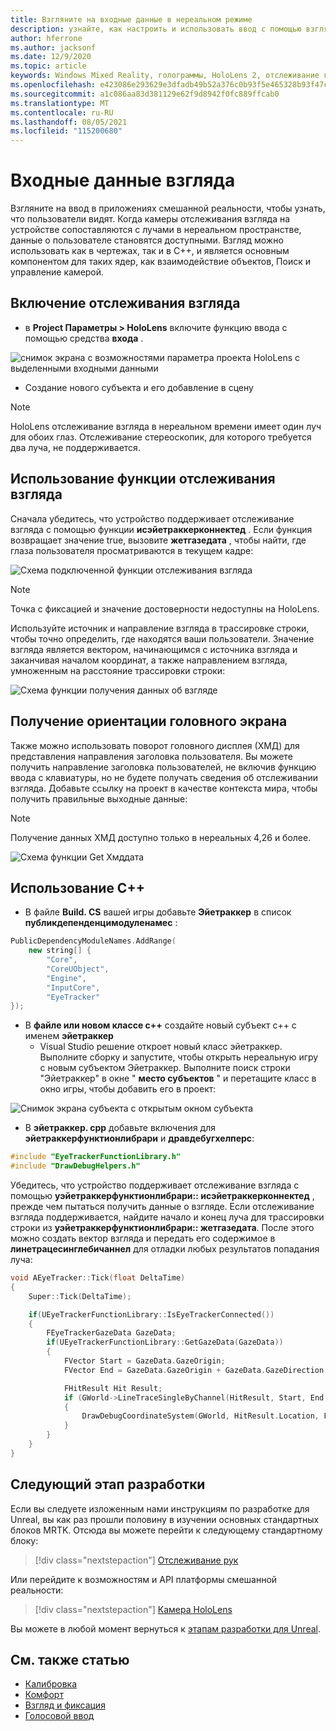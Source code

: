 ```yaml
---
title: Взгляните на входные данные в нереальном режиме
description: узнайте, как настроить и использовать ввод с помощью взгляда с отслеживанием глаз и ориентацией на голове для HoloLens приложений в нереальном режиме.
author: hferrone
ms.author: jacksonf
ms.date: 12/9/2020
ms.topic: article
keywords: Windows Mixed Reality, голограммы, HoloLens 2, отслеживание глаз, входные данные взгляда, подключенный головной дисплей, нереалный механизм, гарнитура смешанной реальности, гарнитура Windows Mixed reality, головной офис виртуальной реальности
ms.openlocfilehash: e423086e293629e3dfadb49b52a376c0b93f5e465328b93f47c2f1e3e0790b63
ms.sourcegitcommit: a1c086aa83d381129e62f9d8942f0fc889ffcab0
ms.translationtype: MT
ms.contentlocale: ru-RU
ms.lasthandoff: 08/05/2021
ms.locfileid: "115200680"
---
```

# <a name="gaze-input"></a>Входные данные взгляда

Взгляните на ввод в приложениях смешанной реальности, чтобы узнать, что пользователи видят. Когда камеры отслеживания взгляда на устройстве сопоставляются с лучами в нереальном пространстве, данные о пользователе становятся доступными. Взгляд можно использовать как в чертежах, так и в C++, и является основным компонентом для таких ядер, как взаимодействие объектов, Поиск и управление камерой.

## <a name="enabling-eye-tracking"></a>Включение отслеживания взгляда

- в **Project Параметры > HoloLens** включите функцию ввода с помощью средства **входа** .

![снимок экрана с возможностями параметра проекта HoloLens с выделенными входными данными](images/unreal-gaze-img-01.png)

- Создание нового субъекта и его добавление в сцену

> [!NOTE]
> HoloLens отслеживание взгляда в нереальном времени имеет один луч для обоих глаз. Отслеживание стереоскопик, для которого требуется два луча, не поддерживается.

## <a name="using-eye-tracking"></a>Использование функции отслеживания взгляда

Сначала убедитесь, что устройство поддерживает отслеживание взгляда с помощью функции **исэйетраккерконнектед** .  Если функция возвращает значение true, вызовите **жетгазедата** , чтобы найти, где глаза пользователя просматриваются в текущем кадре:

![Схема подключенной функции отслеживания взгляда](images/unreal-gaze-img-02.png)

> [!NOTE]
> Точка с фиксацией и значение достоверности недоступны на HoloLens.

Используйте источник и направление взгляда в трассировке строки, чтобы точно определить, где находятся ваши пользователи.  Значение взгляда является вектором, начинающимся с источника взгляда и заканчивая началом координат, а также направлением взгляда, умноженным на расстояние трассировки строки:

![Схема функции получения данных об взгляде](images/unreal-gaze-img-03.png)

## <a name="getting-head-orientation"></a>Получение ориентации головного экрана

Также можно использовать поворот головного дисплея (ХМД) для представления направления заголовка пользователя. Вы можете получить направление заголовка пользователей, не включив функцию ввода с клавиатуры, но не будете получать сведения об отслеживании взгляда.  Добавьте ссылку на проект в качестве контекста мира, чтобы получить правильные выходные данные:

> [!NOTE]
> Получение данных ХМД доступно только в нереальных 4,26 и более.

![Схема функции Get Хмддата](images/unreal-gaze-img-04.png)

## <a name="using-c"></a>Использование C++

- В файле **Build. CS** вашей игры добавьте **Эйетраккер** в список **публикдепенденцимодуленамес** :

```cpp
PublicDependencyModuleNames.AddRange(
    new string[] {
        "Core",
        "CoreUObject",
        "Engine",
        "InputCore",
        "EyeTracker"
});
```

- В **файле или новом классе c++** создайте новый субъект c++ с именем **эйетраккер**
    - Visual Studio решение откроет новый класс эйетраккер. Выполните сборку и запустите, чтобы открыть нереальную игру с новым субъектом Эйетраккер.  Выполните поиск строки "Эйетраккер" в окне " **место субъектов** " и перетащите класс в окно игры, чтобы добавить его в проект:

![Снимок экрана субъекта с открытым окном субъекта](images/unreal-gaze-img-06.png)

- В **эйетраккер. cpp** добавьте включения для **эйетраккерфунктионлибрари** и **дравдебугхелперс**:

```cpp
#include "EyeTrackerFunctionLibrary.h"
#include "DrawDebugHelpers.h"
```

Убедитесь, что устройство поддерживает отслеживание взгляда с помощью **уэйетраккерфунктионлибрари:: исэйетраккерконнектед** , прежде чем пытаться получить данные о взгляде.  Если отслеживание взгляда поддерживается, найдите начало и конец луча для трассировки строки из **уэйетраккерфунктионлибрари:: жетгазедата**. После этого можно создать вектор взгляда и передать его содержимое в **линетрацесинглебичаннел** для отладки любых результатов попадания луча:

```cpp
void AEyeTracker::Tick(float DeltaTime)
{
    Super::Tick(DeltaTime);

    if(UEyeTrackerFunctionLibrary::IsEyeTrackerConnected())
    {
        FEyeTrackerGazeData GazeData;
        if(UEyeTrackerFunctionLibrary::GetGazeData(GazeData))
        {
            FVector Start = GazeData.GazeOrigin;
            FVector End = GazeData.GazeOrigin + GazeData.GazeDirection * 100;

            FHitResult Hit Result;
            if (GWorld->LineTraceSingleByChannel(HitResult, Start, End, ECollisionChannel::ECC_Visiblity))
            {
                DrawDebugCoordinateSystem(GWorld, HitResult.Location, FQuat::Identity.Rotator(), 10);
            }
        }
    }
}
```

## <a name="next-development-checkpoint"></a>Следующий этап разработки

Если вы следуете изложенным нами инструкциям по разработке для Unreal, вы как раз прошли половину в изучении основных стандартных блоков MRTK. Отсюда вы можете перейти к следующему стандартному блоку:

> [!div class="nextstepaction"]
> [Отслеживание рук](unreal-hand-tracking.md)

Или перейдите к возможностям и API платформы смешанной реальности:

> [!div class="nextstepaction"]
> [Камера HoloLens](unreal-hololens-camera.md)

Вы можете в любой момент вернуться к [этапам разработки для Unreal](unreal-development-overview.md#2-core-building-blocks).

## <a name="see-also"></a>См. также статью
* [Калибровка](/hololens/hololens-calibration)
* [Комфорт](../../design/comfort.md)
* [Взгляд и фиксация](../../design/gaze-and-commit.md)
* [Голосовой ввод](../../out-of-scope/voice-design.md)
